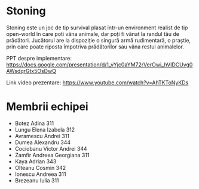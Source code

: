 # Stoning

Stoning este un joc de tip survival plasat într-un environment realist de tip open-world în care poti vâna animale, dar poți fi vânat la randul tău de prădători. Jucătorul are la dispoziție o singură armă rudimentară, o praștie, prin care poate riposta împotriva prădătorilor sau vâna restul animalelor.

PPT despre implementare: https://docs.google.com/presentation/d/1_vYjc0aYM72rVerOwi_hVIDCUvg0AWsdqrGtx5OsDwQ

Link video prezentare: https://www.youtube.com/watch?v=AhTKToNyKDs

# Membrii echipei
* Botez Adina 311
* Lungu Elena Izabela 312
* Avramescu Andrei 311
* Dumea Alexandru 344
* Cociobanu Victor Andrei 344
* Zamfir Andreea Georgiana 311
* Kaya Adrian 343
* Olteanu Cosmin 342
* Ionescu Andreea 311
* Brezeanu Iulia 311
